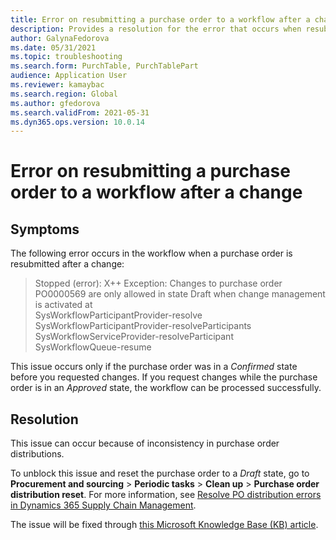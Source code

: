 ```yaml
---
title: Error on resubmitting a purchase order to a workflow after a change
description: Provides a resolution for the error that occurs when resubmitting a purchase order to a workflow after a change.
author: GalynaFedorova
ms.date: 05/31/2021
ms.topic: troubleshooting
ms.search.form: PurchTable, PurchTablePart
audience: Application User
ms.reviewer: kamaybac
ms.search.region: Global
ms.author: gfedorova
ms.search.validFrom: 2021-05-31
ms.dyn365.ops.version: 10.0.14
---
```


# Error on resubmitting a purchase order to a workflow after a change

## Symptoms

The following error occurs in the workflow when a purchase order is resubmitted after a change:

> Stopped (error): X++ Exception: Changes to purchase order PO0000569 are only allowed in state Draft when change management is activated at  
SysWorkflowParticipantProvider-resolve  
SysWorkflowParticipantProvider-resolveParticipants
SysWorkflowServiceProvider-resolveParticipant  
SysWorkflowQueue-resume

This issue occurs only if the purchase order was in a *Confirmed* state before you requested changes. If you request changes while the purchase order is in an *Approved* state, the workflow can be processed successfully.

## Resolution

This issue can occur because of inconsistency in purchase order distributions.

To unblock this issue and reset the purchase order to a *Draft* state, go to **Procurement and sourcing** > **Periodic tasks** > **Clean up** > **Purchase order distribution reset**. For more information, see [Resolve PO distribution errors in Dynamics 365 Supply Chain Management](https://cloudblogs.microsoft.com/dynamics365/it/2020/08/12/resolve-po-distribution-errors-in-dynamics-365-supply-chain-management/).

The issue will be fixed through [this Microsoft Knowledge Base (KB) article](https://msdyneng.visualstudio.com/FinOps/_workitems/edit/467138).
